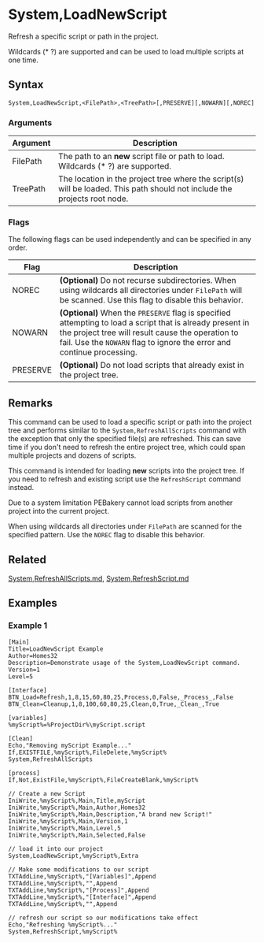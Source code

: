 # System,LoadNewScript

Refresh a specific script or path in the project.

Wildcards (* ?) are supported and can be used to load multiple scripts at one time.

## Syntax

```pebakery
System,LoadNewScript,<FilePath>,<TreePath>[,PRESERVE][,NOWARN][,NOREC]
```

### Arguments

| Argument | Description |
| --- | --- |
| FilePath | The path to an **new** script file or path to load. Wildcards (* ?) are supported. |
| TreePath | The location in the project tree where the script(s) will be loaded. This path should not include the projects root node. |

### Flags

The following flags can be used independently and can be specified in any order.

| Flag | Description |
| --- | --- |
| NOREC | **(Optional)** Do not recurse subdirectories. When using wildcards all directories under `FilePath` will be scanned. Use this flag to disable this behavior. |
| NOWARN | **(Optional)** When the `PRESERVE` flag is specified attempting to load a script that is already present in the project tree will result cause the operation to fail. Use the `NOWARN` flag to ignore the error and continue processing. |
| PRESERVE | **(Optional)** Do not load scripts that already exist in the project tree. |

## Remarks

This command can be used to load a specific script or path into the project tree and performs similar to the `System,RefreshAllScripts` command with the exception that only the specified file(s) are refreshed. This can save time if you don't need to refresh the entire project tree, which could span multiple projects and dozens of scripts.

This command is intended for loading **new** scripts into the project tree. If you need to refresh and existing script use the `RefreshScript` command instead.

Due to a system limitation PEBakery cannot load scripts from another project into the current project.

When using wildcards all directories under `FilePath` are scanned for the specified pattern. Use the `NOREC` flag to disable this behavior. 

## Related

[System,RefreshAllScripts.md](./RefreshAllScripts.md), [System,RefreshScript.md](./RefreshScript.md)

## Examples

### Example 1

```pebakery
[Main]
Title=LoadNewScript Example
Author=Homes32
Description=Demonstrate usage of the System,LoadNewScript command.
Version=1
Level=5

[Interface]
BTN_Load=Refresh,1,8,15,60,80,25,Process,0,False,_Process_,False
BTN_Clean=Cleanup,1,8,100,60,80,25,Clean,0,True,_Clean_,True

[variables]
%myScript%=%ProjectDir%\myScript.script

[Clean]
Echo,"Removing myScript Example..."
If,EXISTFILE,%myScript%,FileDelete,%myScript%
System,RefreshAllScripts

[process]
If,Not,ExistFile,%myScript%,FileCreateBlank,%myScript%

// Create a new Script
IniWrite,%myScript%,Main,Title,myScript
IniWrite,%myScript%,Main,Author,Homes32
IniWrite,%myScript%,Main,Description,"A brand new Script!"
IniWrite,%myScript%,Main,Version,1
IniWrite,%myScript%,Main,Level,5
IniWrite,%myScript%,Main,Selected,False

// load it into our project
System,LoadNewScript,%myScript%,Extra

// Make some modifications to our script
TXTAddLine,%myScript%,"[Variables]",Append
TXTAddLine,%myScript%,"",Append
TXTAddLine,%myScript%,"[Process]",Append
TXTAddLine,%myScript%,"[Interface]",Append
TXTAddLine,%myScript%,"",Append

// refresh our script so our modifications take effect
Echo,"Refreshing %myScript%..."
System,RefreshScript,%myScript%
```